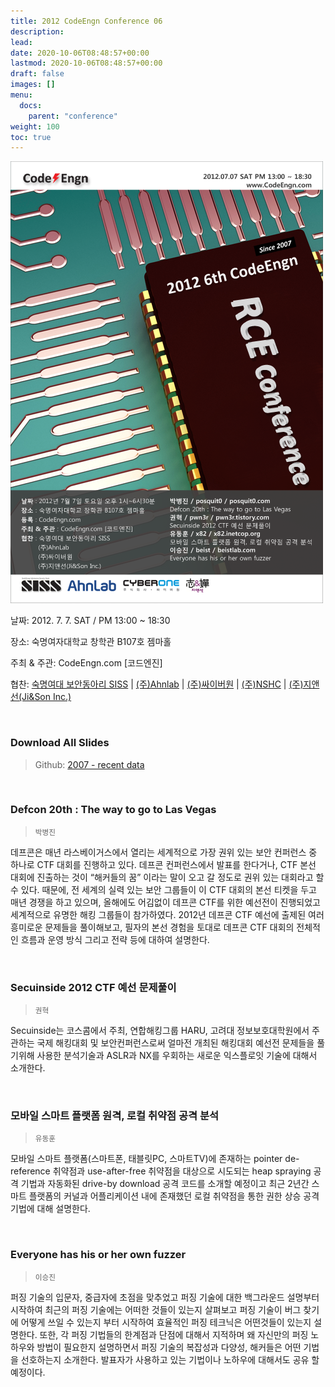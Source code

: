 ```yaml
---
title: 2012 CodeEngn Conference 06
description: 
lead: 
date: 2020-10-06T08:48:57+00:00
lastmod: 2020-10-06T08:48:57+00:00
draft: false
images: []
menu:
  docs:
    parent: "conference"
weight: 100
toc: true
---
```


<img class="img-fluid lazyload blur-up border-0" data-sizes=auto src=codeengn_conference_06_poster.png alt=Rectangle>
<br />

날짜: 2012. 7. 7. SAT / PM 13:00 ~ 18:30

장소: 숙명여자대학교 창학관 B107호 젬마홀

주최 & 주관: CodeEngn.com [코드엔진] &nbsp;

협찬: 
<a href='http://siss.sookmyung.ac.kr' target='_blank'>숙명여대 보안동아리 SISS</a> | 
<a href='https://www.ahnlab.com' target='_blank'>(주)Ahnlab</a> | 
<a href='http://cyberone.kr' target='_blank'>(주)싸이버원</a> | 
<a href='https://www.nshc.net' target='_blank'>(주)NSHC</a> | 
<a href='https://jinson.tistory.com' target='_blank'>(주)지앤선(Ji&Son Inc.) </a>

<br />

### Download All Slides

> Github: <a href='https://github.com/codeengn/codeengn-conference' target='_blank'>2007 - recent data</a>

<br />





### Defcon 20th : The way to go to Las Vegas

> <small>박병진</small>


데프콘은 매년 라스베이거스에서 열리는 세계적으로 가장 권위 있는 보안 컨퍼런스 중 하나로 CTF 대회를 진행하고 있다. 데프콘 컨퍼런스에서 발표를 한다거나, CTF 본선 대회에 진출하는 것이 “해커들의 꿈” 이라는 말이 오고 갈 정도로 권위 있는 대회라고 할 수 있다. 때문에, 전 세계의 실력 있는 보안 그룹들이 이 CTF 대회의 본선 티켓을 두고 매년 경쟁을 하고 있으며, 올해에도 어김없이 데프콘 CTF를 위한 예선전이 진행되었고 세계적으로 유명한 해킹 그룹들이 참가하였다. 2012년 데프콘 CTF 예선에 출제된 여러 흥미로운 문제들을 풀이해보고, 필자의 본선 경험을 토대로 데프콘 CTF 대회의 전체적인 흐름과 운영 방식 그리고 전략 등에 대하여 설명한다.


<br />

### Secuinside 2012 CTF 예선 문제풀이

> <small>권혁</small>


Secuinside는 코스콤에서 주최, 연합해킹그룹 HARU, 고려대 정보보호대학원에서 주관하는 국제 해킹대회 및 보안컨퍼런스로써 얼마전 개최된 해킹대회 예선전 문제들을 풀기위해 사용한 분석기술과 ASLR과 NX를 우회하는 새로운 익스플로잇 기술에 대해서 소개한다.


<br />

### 모바일 스마트 플랫폼 원격, 로컬 취약점 공격 분석

> <small>유동훈</small>


모바일 스마트 플랫폼(스마트폰, 태블릿PC, 스마트TV)에 존재하는 pointer de-reference 취약점과 use-after-free 취약점을 대상으로 시도되는 heap spraying 공격 기법과 자동화된 drive-by download 공격 코드를 소개할 예정이고 최근 2년간 스마트 플랫폼의 커널과 어플리케이션 내에 존재했던 로컬 취약점을 통한 권한 상승 공격 기법에 대해 설명한다.


<br />

### Everyone has his or her own fuzzer

> <small>이승진</small>


퍼징 기술의 입문자, 중급자에 초점을 맞추었고 퍼징 기술에 대한 백그라운드 설명부터 시작하여 최근의 퍼징 기술에는 어떠한 것들이 있는지 살펴보고 퍼징 기술이 버그 찾기에 어떻게 쓰일 수 있는지 부터 시작하여 효율적인 퍼징 테크닉은 어떤것들이 있는지 설명한다. 또한, 각 퍼징 기법들의 한계점과 단점에 대해서 지적하며 왜 자신만의 퍼징 노하우와 방법이 필요한지 설명하면서 퍼징 기술의 복잡성과 다양성, 해커들은 어떤 기법을 선호하는지 소개한다. 발표자가 사용하고 있는 기법이나 노하우에 대해서도 공유 할 예정이다.
